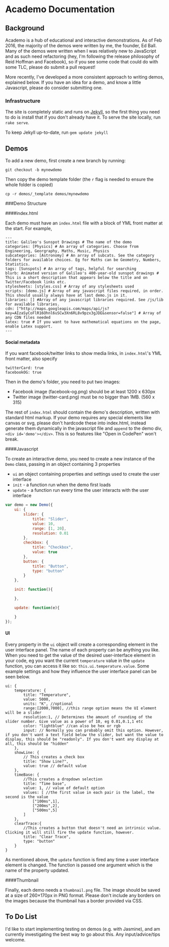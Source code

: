 # Academo Documentation

## Background
Academo is a hub of educational and interactive demonstrations. As of Feb 2016, the majority of the demos were written by me, the founder, Ed Ball. Many of the demos were written when I was relatively new to JavaScript and as such need refactoring (hey, I'm following the release philosophy of Reid Hoffman and Facebook), so if you see some code that could do with some TLC, please do submit a pull request! 

More recently, I've developed a more consistent approach to writing demos, explained below. If you have an idea for a demo, and know a little Javascript, please do consider submitting one.

### Infrastructure

The site is completely static and runs on [Jekyll](https://jekyllrb.com/), so the first thing you need to do is install that if you don't already have it. To serve the site locally, run `rake serve`.

To keep Jekyll up-to-date, run `gem update jekyll`

## Demos

To add a new demo, first create a new branch by running:

```git checkout -b mynewdemo```

Then copy the demo template folder (the `r` flag is needed to ensure the whole folder is copied)

```cp -r demos/_template demos/mynewdemo```

<!-- It's then good to commit this skeleton code and push to a new branch.

```git push -u origin mynewdemo```

(the `-u` flag just means that the local branch will track the remote one) -->

###Demo Structure

####index.html

Each demo must have an `index.html` file with a block of YML front matter at the start. For example,

```
---
title: Galileo's Sunspot Drawings # The name of the demo
categories: [Physics] # An array of categories. Choose from Engineering, Georgraphy, Maths, Music, Physics
subcategories: [Astronomy] # An array of subcats. See the category folders for available choices. Eg for Maths can be Geometry, Numbers, Statistics.
tags: [Sunspots] # An array of tags, helpful for searching
blurb: Animated version of Galileo's 400-year-old sunspot drawings # This is a short description that appears below the title and on Twitter/Facebook links etc. 
stylesheets: [styles.css] # Array of any stylesheets used
scripts: [demo.js] # Array of any javascript files required, in order. This should usually always have at last demo.js in it.
libraries: [] #Array of any javascript libraries required. See /js/lib for available libraries.
cdn: ["http://maps.googleapis.com/maps/api/js?key=AIzaSyCoFlR16Ohnl6uSCw3Xn6RL8v9pzx3gJDE&sensor=false"] # Array of any CDN files needed
latex: true # If you want to have mathematical equations on the page, enable Latex support.
---
```

#### Social metadata

If you want facebook/twitter links to show media links, in `index.html`'s YML front matter, also specify
```
twitterCard: true
facebookOG: true
```

Then in the demo's folder, you need to put two images:

* Facebook image (facebook-og.png) should be at least 1200 x 630px
* Twitter image (twitter-card.png) must be no bigger than 1MB. (560 x 315)

The rest of `index.html` should contain the demo's description, written with standard html markup. If your demo requires any special elements like canvas or svg, please don't hardcode these into index.html, instead generate them dynamically in the javascript file and `append` to the demo div, `<div id='demo'></div>`. This is so features like "Open in CodePen" won't break.

####Javascript

To create an interactive demo, you need to create a new instance of the `Demo` class, passing in an object containing 3 properties
 * `ui` an object containing properties and settings used to create the user interface
 * `init` - a function run when the demo first loads
 * `update` - a function run every time the user interacts with the user interface

```javascript
var demo = new Demo({
	ui: {
		slider: {
			title: "Slider",
			value: 10,
			range: [1, 20],
			resolution: 0.01
		},
		checkbox: {
			title: "Checkbox",
			value: true
		},
		button: {
			title: "Button",
			type: "button"
		}
	},

	init: function(){

	},

	update: function(e){

	}
});
```

#### UI
Every property in the `ui` object will create a corresponding element in the user interface panel. The name of each property can be anything you like. When you need to get the value of the desired user-interface element in your code, eg you want the current `temperature` value in the `update` function, you can access it like so: `this.ui.temperature.value`. Some example settings and how they influence the user interface panel can be seen below.

```
ui: {
	temperature: {
		title: "Temperature",
		value: 5000,
		units: "K", //optional
		range:[2000,7000], //this range option means the UI element will be a slider
		resolution:1, // Determines the amount of rounding of the slider number. Give value as a power of 10, eg 0.01,0.1,1 etc
	    color: "lightblue" //can also be hex or rgb
	    input: // Normally you can probably omit this option. However, if you don't want a text field below the slider, but want the value to display, this should be "readonly". If you don't want any display at all, this should be "hidden"
	},
	showLine: {
		// This creates a check box
		title: "Show Line?",
		value: true // default value
	},
	timeBase: {
		//This creates a dropdown selection
	    title: "Time base",
	    value: 1, // value of default option
	    values: [ //the first value in each pair is the label, the second is the value
	    	["100ms",1],
	    	["200ms",2],
	    	["500ms",5]
	    ] 
	},
	clearTrace:{
		//This creates a button that doesn't need an intrinsic value. Clicking it will still fire the update function, however.
	    title: "Clear Trace",
	    type: "button"
	}
}
```

As mentioned above, the `update` function is fired any time a user interface element is changed. The function is passed one argument which is the name of the property updated.

####Thumbnail

Finally, each demo needs a `thumbnail.png` file. The image should be saved at a size of 260&times;170px in PNG format. Please don't include any borders on the images because the thumbnail has a border provided via CSS.

## To Do List
I'd like to start implementing testing on demos (e.g. with Jasmine), and am currently investigating the best way to go about this. Any input/advice/tips welcome.
